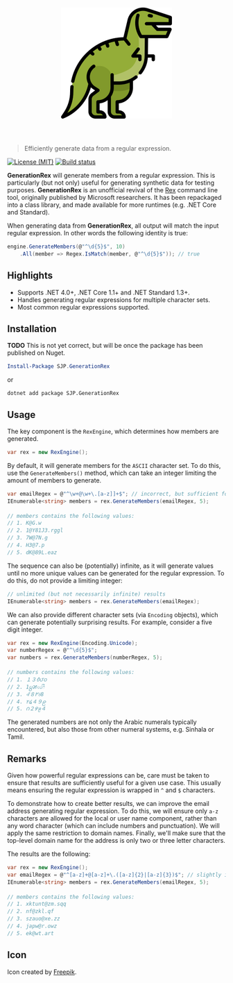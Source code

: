 <h1 align="center">
	<br>
	<img width="256" height="256" src="rex.png" alt="GenerationRex">
	<br>
	<br>
</h1>

> Efficiently generate data from a regular expression.

[![License (MIT)](https://img.shields.io/badge/license-MIT-blue.svg)](https://opensource.org/licenses/MIT) [![Build status](https://ci.appveyor.com/api/projects/status/qgi6h8l0fnhymdlj?svg=true)](https://ci.appveyor.com/project/sjp/generationrex)

**GenerationRex** will generate members from a regular expression. This is particularly (but not only) useful for generating synthetic data for testing purposes. **GenerationRex** is an unofficial revival of the [Rex](https://www.microsoft.com/en-us/research/publication/rex-symbolic-regular-expression-explorer/) command line tool, originally published by Microsoft researchers. It has been repackaged into a class library, and made available for more runtimes (e.g. .NET Core and Standard).

When generating data from **GenerationRex**, all output will match the input regular expression. In other words the following identity is true:

```csharp
engine.GenerateMembers(@"^\d{5}$", 10)
	.All(member => Regex.IsMatch(member, @"^\d{5}$")); // true
```

## Highlights

* Supports .NET 4.0+, .NET Core 1.1+ and .NET Standard 1.3+.
* Handles generating regular expressions for multiple character sets.
* Most common regular expressions supported.

## Installation

**TODO** This is not yet correct, but will be once the package has been published on Nuget.

```powershell
Install-Package SJP.GenerationRex
```

or

```console
dotnet add package SJP.GenerationRex
```

## Usage

The key component is the `RexEngine`, which determines how members are generated.

```csharp
var rex = new RexEngine();
```

By default, it will generate members for the `ASCII` character set. To do this, use the `GenerateMembers()` method, which can take an integer limiting the amount of members to generate.

```csharp
var emailRegex = @"^\w+@\w+\.[a-z]]+$"; // incorrect, but sufficient for demo
IEnumerable<string> members = rex.GenerateMembers(emailRegex, 5);

// members contains the following values:
// 1. K@G.w
// 2. 1@Y81J3.rggl
// 3. 7W@7N.g
// 4. H3@7.p
// 5. dK@89L.eaz
```

The sequence can also be (potentially) infinite, as it will generate values until no more unique values can be generated for the regular expression. To do this, do not provide a limiting integer:

```csharp
// unlimited (but not necessarily infinite) results
IEnumerable<string> members = rex.GenerateMembers(emailRegex);
```

We can also provide different character sets (via `Encoding` objects), which can generate potentially surprising results. For example, consider a five digit integer.

```csharp
var rex = new RexEngine(Encoding.Unicode);
var numberRegex = @"^\d{5}$";
var numbers = rex.GenerateMembers(numberRegex, 5);

// numbers contains the following values:
// 1. １３᭘౮꩐
// 2. 1႘꯷꤆෯
// 3. ꘩߂８꘨8
// 4. ٢໔４９၉
// 5. ౧２꯸᪉４
```

The generated numbers are not only the Arabic numerals typically encountered, but also those from other numeral systems, e.g. Sinhala or Tamil.

## Remarks

Given how powerful regular expressions can be, care must be taken to ensure that results are sufficiently useful for a given use case. This usually means ensuring the regular expression is wrapped in `^` and `$` characters.

To demonstrate how to create better results, we can improve the email address generating regular expression. To do this, we will ensure only `a-z` characters are allowed for the local or user name component, rather than any word character (which can include numbers and punctuation). We will apply the same restriction to domain names. Finally, we'll make sure that the top-level domain name for the address is only two or three letter characters.

The results are the following:

 ```csharp
var rex = new RexEngine();
var emailRegex = @"^[a-z]+@[a-z]+\.([a-z]{2}|[a-z]{3})$"; // slightly improved email addresses
IEnumerable<string> members = rex.GenerateMembers(emailRegex, 5);

// members contains the following values:
// 1. xktunt@zm.sqq
// 2. nf@zkl.qf
// 3. szauo@xe.zz
// 4. japw@r.owz
// 5. ek@wt.art
```

## Icon

Icon created by [Freepik](http://www.freepik.com).